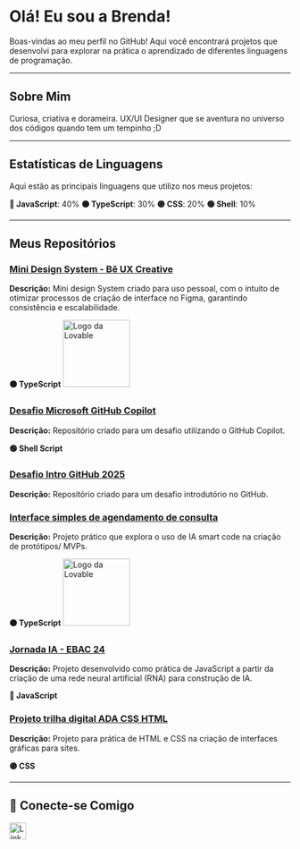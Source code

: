 # Olá! Eu sou a Brenda!

Boas-vindas ao meu perfil no GitHub! Aqui você encontrará projetos que desenvolvi para explorar na prática o aprendizado de diferentes linguagens de programação.

---

## Sobre Mim

Curiosa, criativa e dorameira. UX/UI Designer que se aventura no universo dos códigos quando tem um tempinho ;D

---

## Estatísticas de Linguagens

Aqui estão as principais linguagens que utilizo nos meus projetos:

**🔵 JavaScript**: 40%
**🟠 TypeScript**: 30%
**🟣 CSS**: 20%
**🟢 Shell**: 10% 

---

## Meus Repositórios


### [Mini Design System - Bê UX Creative](https://github.com/a-mo-ra/be-moreno-ux-design-system)
**Descrição:** Mini design System criado para uso pessoal, com o intuito de otimizar processos de criação de interface no Figma, garantindo consistência e escalabilidade.

**🟠 TypeScript** 
<img src="https://lovablehub.com/assets/img/logo_lovable_azul.svg" alt="Logo da Lovable" width="120" />

### [Desafio Microsoft GitHub Copilot](https://github.com/a-mo-ra/desafio-microsoft-github-copilot)
**Descrição:** Repositório criado para um desafio utilizando o GitHub Copilot.

**🟢 Shell Script**


### [Desafio Intro GitHub 2025](https://github.com/a-mo-ra/desafio-intro-github-2025)
**Descrição:** Repositório criado para um desafio introdutório no GitHub.

  
### [Interface simples de agendamento de consulta](https://github.com/a-mo-ra/Interface-simples-de-agendamendo-de-consulta)
**Descrição:** Projeto prático que explora o uso de IA smart code na criação de protótipos/ MVPs.

**🟠 TypeScript**
<img src="https://lovablehub.com/assets/img/logo_lovable_azul.svg" alt="Logo da Lovable" width="120" />



### [Jornada IA - EBAC 24](https://github.com/a-mo-ra/Jornada-IA---EBAC-24)
**Descrição:** Projeto desenvolvido como prática de JavaScript a partir da criação de uma rede neural artificial (RNA) para construção de IA.

**🔵 JavaScript**


### [Projeto trilha digital ADA CSS HTML](https://github.com/a-mo-ra/Projeto-trilha-digital-ADA-CSS-HTML)
**Descrição:** Projeto para prática de HTML e CSS na criação de interfaces gráficas para sites.

**🟣 CSS**


---



## 🚀 Conecte-se Comigo

[<img src='https://img.shields.io/badge/LinkedIn-0077B5?style=for-the-badge&logo=linkedin&logoColor=white' alt='Linkedin' height='30'>](https://www.linkedin.com/in/be-moreno/)


